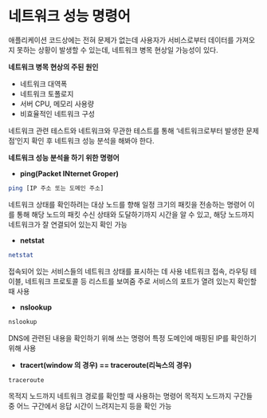 # 네트워크 성능 명령어



애플리케이션 코드상에는 전혀 문제가 없는데 사용자가 서비스로부터 데이터를 가져오지 못하는 상황이 발생할 수 있는데, 네트워크 병목 현상일 가능성이 있다.



**네트워크 병목 현상의 주된 원인**

- 네트워크 대역폭
- 네트워크 토폴로지
- 서버 CPU, 메모리 사용량
- 비효율적인 네트워크 구성

네트워크 관련 테스트와 네트워크와 무관한 테스트를 통해 ‘네트워크로부터 발생한 문제점’인지 확인 후 네트워크 성능 분석을 해봐야 한다.





**네트워크 성능 분석을 하기 위한 명령어**

- **ping(Packet INternet Groper)**

```bash
ping [IP 주소 또는 도메인 주소]
```

네트워크 상태를 확인하려는 대상 노드를 향해 일정 크기의 패킷을 전송하는 명령어
이를 통해 해당 노드의 패킷 수신 상태와 도달하기까지 시간을 알 수 있고,
해당 노드까지 네트워크가 잘 연결되어 있는지 확인 가능



- **netstat**

```bash
netstat
```

접속되어 있는 서비스들의 네트워크 상태를 표시하는 데 사용
네트워크 접속, 라우팅 테이블, 네트워크 프로토콜 등 리스트를 보여줌
주로 서비스의 포트가 열려 있는지 확인할 때 사용



- **nslookup**

```bash
nslookup
```

DNS에 관련된 내용을 확인하기 위해 쓰는 명령어
특정 도메인에 매핑된 IP를 확인하기 위해 사용



- **tracert(window 의 경우) == traceroute(리눅스의 경우)**

```bash
traceroute
```

목적지 노드까지 네트워크 경로를 확인할 때 사용하는 명령어
목적지 노드까지 구간들 중 어느 구간에서 응답 시간이 느려지는지 등을 확인 가능

